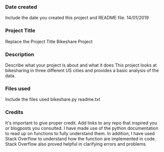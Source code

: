 ### Date created
Include the date you created this project and README file.
14/01/2019
### Project Title
Replace the Project Title
Bikeshare Project
### Description
Describe what your project is about and what it does
This project looks at bikesharing in three different US cities and provides a basic analysis of the data.
### Files used
Include the files used
bikeshare.py
readme.txt
### Credits
It's important to give proper credit. Add links to any repo that inspired you or blogposts you consulted.
I have made use of the python documentation to read up on functions to fully understand them.
In addition, I have used Stack Overflow to understand how the function are implemented in code.
Stack Overflow also proved helpful in clarifying errors and problems.
